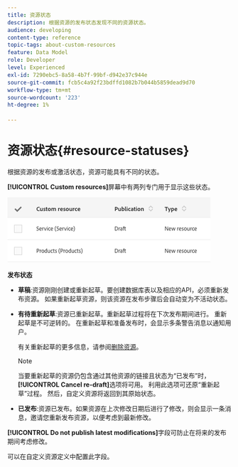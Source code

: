 ```yaml
---
title: 资源状态
description: 根据资源的发布状态发现不同的资源状态。
audience: developing
content-type: reference
topic-tags: about-custom-resources
feature: Data Model
role: Developer
level: Experienced
exl-id: 7290ebc5-8a58-4b7f-99bf-d942e37c944e
source-git-commit: fcb5c4a92f23bdffd1082b7b044b5859dead9d70
workflow-type: tm+mt
source-wordcount: '223'
ht-degree: 1%

---
```


# 资源状态{#resource-statuses}

根据资源的发布或激活状态，资源可能具有不同的状态。

**[!UICONTROL Custom resources]**&#x200B;屏幕中有两列专门用于显示这些状态。

![](assets/schema_colonne_1.png)

**发布状态**

* **草稿**:资源刚刚创建或重新起草。要创建数据库表以及相应的API，必须重新发布资源。 如果重新起草资源，则该资源在发布步骤后会自动变为不活动状态。
* **有待重新起草**:资源已重新起草。重新起草过程将在下次发布期间进行。 重新起草是不可逆转的。 在重新起草和准备发布时，会显示多条警告消息以通知用户。

   有关重新起草的更多信息，请参阅[删除资源](../../developing/using/deleting-a-resource.md)。

   >[!NOTE]
   >
   >当要重新起草的资源仍包含通过其他资源的链接且状态为“已发布”时，**[!UICONTROL Cancel re-draft]**&#x200B;选项将可用。 利用此选项可还原“重新起草”过程。 然后，自定义资源将返回到其原始状态。

* **已发布**:资源已发布。如果资源在上次修改日期后进行了修改，则会显示一条消息，邀请您重新发布资源，以便考虑到最新修改。

**[!UICONTROL Do not publish latest modifications]**&#x200B;字段可防止在将来的发布期间考虑修改。

可以在自定义资源定义中配置此字段。
